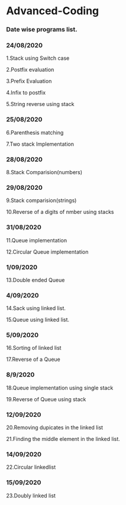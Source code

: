 # Advanced-Coding
### Date wise programs list.

### 24/08/2020
1.Stack using Switch case

2.Postfix evaluation

3.Prefix Evaluation

4.Infix to postfix

5.String reverse using stack

### 25/08/2020
6.Parenthesis matching 

7.Two stack Implementation

### 28/08/2020
8.Stack Comparision(numbers)

### 29/08/2020
9.Stack comparision(strings)

10.Reverse of a digits of nmber using stacks

### 31/08/2020
11.Queue implementation

12.Circular Queue implementation

### 1/09/2020
13.Double ended Queue

### 4/09/2020
14.Sack using linked list.

15.Queue using linked list.

### 5/09/2020
16.Sorting of linked list

17.Reverse of a Queue

### 8/9/2020
18.Queue implementation using single stack

19.Reverse of Queue using stack


### 12/09/2020
20.Removing dupicates in the linked list

21.Finding the middle element in the linked list.

### 14/09/2020
22.Circular linkedlist

###  15/09/2020
23.Doubly linked list
